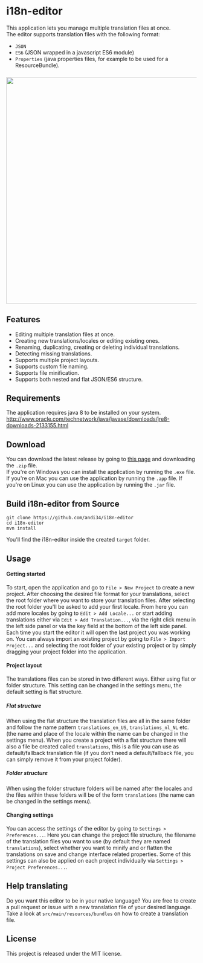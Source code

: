 # i18n-editor

This application lets you manage multiple translation files at once.<br>
The editor supports translation files with the following format:
- `JSON`
- `ES6` (JSON wrapped in a javascript ES6 module)
- `Properties` (java properties files, for example to be used for a ResourceBundle).

###

<img src="https://raw.github.com/andi34/i18n-editor/master/screenshot-2.jpg?1" width="600">

## Features

- Editing multiple translation files at once.
- Creating new translations/locales or editing existing ones.
- Renaming, duplicating, creating or deleting individual translations.
- Detecting missing translations.
- Supports multiple project layouts.
- Supports custom file naming.
- Supports file minification.
- Supports both nested and flat JSON/ES6 structure.

## Requirements

The application requires java 8 to be installed on your system.<br>
http://www.oracle.com/technetwork/java/javase/downloads/jre8-downloads-2133155.html

## Download

You can download the latest release by going to [this page](https://github.com/andi34/i18n-editor/releases/latest) and downloading the `.zip` file.<br> If you're on Windows you can install the application by running the `.exe` file. If you're on Mac you can use the application by running the `.app` file. If you're on Linux you can use the application by running the `.jar` file.

## Build i18n-editor from Source

```
git clone https://github.com/andi34/i18n-editor
cd i18n-editor
mvn install
```
You'll find the i18n-editor inside the created `target` folder.

## Usage

#### Getting started
To start, open the application and go to `File > New Project` to create a new project. After choosing the desired file format for your translations, select the root folder where you want to store your translation files. After selecting the root folder you'll be asked to add your first locale. From here you can add more locales by going to `Edit > Add Locale...` or start adding translations either via `Edit > Add Translation...`, via the right click menu in the left side panel or via the key field at the bottom of the left side panel. Each time you start the editor it will open the last project you was working on. You can always import an existing project by going to `File > Import Project...` and selecting the root folder of your existing project or by simply dragging your project folder into the application.

#### Project layout
The translations files can be stored in two different ways. Either using flat or folder structure.
This setting can be changed in the settings menu, the default setting is flat structure.

##### Flat structure
When using the flat structure the translation files are all in the same folder and follow the name pattern `translations_en_US`, `translations_nl_NL` etc. (the name and place of the locale within the name can be changed in the settings menu). When  you create a project with a flat structure there will also a file be created called `translations`, this is a file you can use as default/fallback translation file (if you don't need a default/fallback file, you can simply remove it from your project folder).

##### Folder structure
When using the folder structure folders will be named after the locales and the files within these folders will be of the form `translations` (the name can be changed in the settings menu).

#### Changing settings
You can access the settings of the editor by going to `Settings > Preferences...`. Here you can change the project file structure, the filename of the translation files you want to use (by default they are named `translations`), select whether you want to minify and or flatten the translations on save and change interface related properties. Some of this settings can also be applied on each project individually via `Settings > Project Preferences...`.

## Help translating

Do you want this editor to be in your native language? You are free to create a pull request or issue with a new translation file of your desired language. Take a look at `src/main/resources/bundles` on how to create a translation file.

## License

This project is released under the MIT license.
